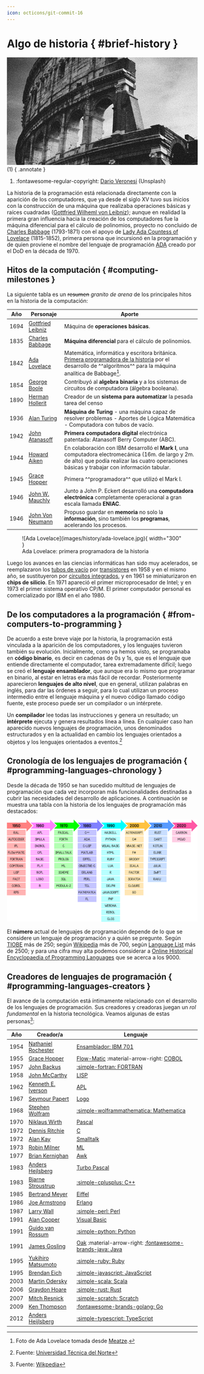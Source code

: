 ```yaml
---
icon: octicons/git-commit-16
---
```


# Algo de historia { #brief-history }

![Coliseo](images/history/coliseum.jpg)
(1)
{ .annotate }

1. :fontawesome-regular-copyright: [Dario Veronesi](https://unsplash.com/es/@dariovero_) (Unsplash)

La historia de la programación está relacionada directamente con la aparición de los computadores, que ya desde el siglo XV tuvo sus inicios con la construcción de una máquina que realizaba operaciones básicas y raíces cuadradas ([Gottfried Wilheml von Leibniz](https://es.wikipedia.org/wiki/Gottfried_Leibniz)); aunque en realidad la primera gran influencia hacia la creación de los computadores fue la máquina diferencial para el cálculo de polinomios, proyecto no concluido de [Charles Babbage](https://es.wikipedia.org/wiki/Charles_Babbage) (1793-1871) con el apoyo de [Lady Ada Countess of Lovelace](https://es.wikipedia.org/wiki/Ada_Lovelace) (1815-1852), primera persona que incursionó en la programación y de quien proviene el nombre del lenguaje de programación [ADA](<https://es.wikipedia.org/wiki/Ada_(lenguaje_de_programaci%C3%B3n)>) creado por el DoD en la década de 1970.

## Hitos de la computación { #computing-milestones }

La siguiente tabla es un ~~resumen~~ _granito de arena_ de los principales hitos en la historia de la computación:

| Año  | Personaje                                                             | Aporte                                                                                                                                                                                                                                                                                                                        |
| ---- | --------------------------------------------------------------------- | ----------------------------------------------------------------------------------------------------------------------------------------------------------------------------------------------------------------------------------------------------------------------------------------------------------------------------- |
| 1694 | [Gottfried Leibniz](https://es.wikipedia.org/wiki/Gottfried_Leibniz)  | Máquina de **operaciones básicas**.                                                                                                                                                                                                                                                                                           |
| 1835 | [Charles Babbage](https://es.wikipedia.org/wiki/Charles_Babbage)      | **Máquina diferencial** para el cálculo de polinomios.                                                                                                                                                                                                                                                                        |
| 1842 | [Ada Lovelace](https://es.wikipedia.org/wiki/Ada_Lovelace)            | Matemática, informática y escritora británica. [Primera programadora de la historia](https://www.xataka.com/historia-tecnologica/asi-fue-como-ada-lovelace-ayudo-a-crear-informatica-cuando-nadie-vio-potencial-real-que-tenia-maquina-babbage) por el desarrollo de ^^algoritmos^^ para la máquina analítica de Babbage[^1]. |
| 1854 | [George Boole](https://es.wikipedia.org/wiki/George_Boole)            | Contribuyó al **algebra binaria** y a los sistemas de circuitos de computadora (álgebra booleana).                                                                                                                                                                                                                            |
| 1890 | [Herman Hollerit](https://es.wikipedia.org/wiki/Herman_Hollerith)     | Creador de un **sistema para automatizar** la pesada tarea del censo                                                                                                                                                                                                                                                          |
| 1936 | [Alan Turing](https://es.wikipedia.org/wiki/Alan_Turing)              | **Máquina de Turing** - una máquina capaz de resolver problemas - Aportes de Lógica Matemática - Computadora con tubos de vacío.                                                                                                                                                                                              |
| 1942 | [John Atanasoff](https://es.wikipedia.org/wiki/John_Atanasoff)        | **Primera computadora digital** electrónica patentada: Atanasoff Berry Computer (ABC).                                                                                                                                                                                                                                        |
| 1944 | [Howard Aiken](https://es.wikipedia.org/wiki/Howard_H._Aiken)         | En colaboración con IBM desarrolló el **Mark I**, una computadora electromecánica (16m. de largo y 2m. de alto) que podía realizar las cuatro operaciones básicas y trabajar con información tabular.                                                                                                                         |
| 1945 | [Grace Hopper](https://es.wikipedia.org/wiki/Grace_Murray_Hopper)     | Primera ^^programadora^^ que utilizó el Mark I.                                                                                                                                                                                                                                                                               |
| 1946 | [John W. Mauchly](https://es.wikipedia.org/wiki/John_William_Mauchly) | Junto a John P. Eckert desarrolló una **computadora electrónica** completamente operacional a gran escala llamada **ENIAC**.                                                                                                                                                                                                  |
| 1946 | [John Von Neumann](https://es.wikipedia.org/wiki/John_von_Neumann)    | Propuso guardar en **memoria** no solo la **información**, sino también los **programas**, acelerando los procesos.                                                                                                                                                                                                           |

<figure markdown="span">
  ![Ada Lovelace](images/history/ada-lovelace.jpg){ width="300" }
  <figcaption>Ada Lovelace: primera programadora de la historia</figcaption>
</figure>

Luego los avances en las ciencias informáticas han sido muy acelerados, se reemplazaron los [tubos de vacío](https://es.wikipedia.org/wiki/Computadora_de_tubos_de_vac%C3%ADo) por [transistores](https://es.wikipedia.org/wiki/Transistor) en 1958 y en el mismo año, se sustituyeron por [circuitos integrados](https://es.wikipedia.org/wiki/Circuito_integrado), y en 1961 se miniaturizaron en **chips de silicio**. En 1971 apareció el primer microprocesador de Intel; y en 1973 el primer sistema operativo CP/M. El primer computador personal es comercializado por IBM en el año 1980.

## De los computadores a la programación { #from-computers-to-programming }

De acuerdo a este breve viaje por la historia, la programación está vinculada a la aparición de los computadores, y los lenguajes tuvieron también su evolución. Inicialmente, como ya hemos visto, se programaba en **código binario**, es decir en cadenas de 0s y 1s, que es el lenguaje que entiende directamente el computador, tarea extremadamente difícil; luego se creó el **lenguaje ensamblador**, que aunque era lo mismo que programar en binario, al estar en letras era más fácil de recordar. Posteriormente aparecieron **lenguajes de alto nivel**, que en general, utilizan palabras en inglés, para dar las órdenes a seguir, para lo cual utilizan un proceso intermedio entre el lenguaje máquina y el nuevo código llamado código fuente, este proceso puede ser un compilador o un intérprete.

Un **compilador** lee todas las instrucciones y genera un resultado; un **intérprete** ejecuta y genera resultados línea a línea. En cualquier caso han aparecido nuevos lenguajes de programación, unos denominados estructurados y en la actualidad en cambio los lenguajes orientados a objetos y los lenguajes orientados a eventos.[^2]

## Cronología de los lenguajes de programación { #programming-languages-chronology }

Desde la década de 1950 se han sucedido multitud de lenguajes de programación que cada vez incorporan más funcionalidades destinadas a cubrir las necesidades del desarrollo de aplicaciones. A continuación se muestra una tabla con la historia de los lenguajes de programación más destacados:

![Cronología lenguajes de programación](images/history/proglangs.svg)

El **número** actual de lenguajes de programación depende de lo que se considere un lenguaje de programación y a quién se pregunte. Según [TIOBE](https://www.tiobe.com/tiobe-index/programming-languages-definition/#instances) más de 250; según [Wikipedia](https://en.wikipedia.org/wiki/List_of_programming_languages) más de 700, según [Language List](http://www.info.univ-angers.fr/~gh/hilapr/langlist/langlist.htm) más de 2500; y para una cifra muy alta podemos considerar a [Online Historical Encyclopaedia of Programming Languages](http://hopl.info/) que se acerca a los 9000.

## Creadores de lenguajes de programación { #programming-languages-creators }

El avance de la computación está íntimamente relacionado con el desarrollo de los lenguajes de programación. Sus creadores y creadoras juegan un _rol fundamental_ en la historia tecnológica. Veamos algunas de estas personas[^3]:

| Año  | Creador/a                                                                                       | Lenguaje                                                                                                                                                    |
| ---- | ----------------------------------------------------------------------------------------------- | ----------------------------------------------------------------------------------------------------------------------------------------------------------- |
| 1954 | [Nathaniel Rochester](<https://en.wikipedia.org/wiki/Nathaniel_Rochester_(computer_scientist)>) | [Ensamblador: IBM 701](https://bitsavers.org/pdf/ibm/701/Buchholz_IBM_701_System_Design_Oct53.pdf)                                                          |
| 1955 | [Grace Hopper](https://es.wikipedia.org/wiki/Grace_Murray_Hopper)                               | [Flow-Matic](https://en.wikipedia.org/wiki/FLOW-MATIC) :material-arrow-right: [COBOL](https://www.ibm.com/docs/es/i/7.5?topic=cobol-ile-language-reference) |
| 1957 | [John Backus](https://es.wikipedia.org/wiki/John_Backus)                                        | [:simple-fortran: FORTRAN](https://fortran-lang.org/)                                                                                                       |
| 1958 | [John McCarthy](https://es.wikipedia.org/wiki/John_McCarthy)                                    | [LISP](https://lisp-lang.org/)                                                                                                                              |
| 1962 | [Kenneth E. Iverson](https://es.wikipedia.org/wiki/Kenneth_Iverson)                             | [APL](https://tryapl.org/)                                                                                                                                  |
| 1967 | [Seymour Papert](https://es.wikipedia.org/wiki/Seymour_Papert)                                  | [Logo](https://el.media.mit.edu/logo-foundation/what_is_logo/logo_programming.html)                                                                         |
| 1968 | [Stephen Wolfram](https://es.wikipedia.org/wiki/Stephen_Wolfram)                                | [:simple-wolframmathematica: Mathematica](https://www.wolfram.com/mathematica/)                                                                             |
| 1970 | [Niklaus Wirth](https://es.wikipedia.org/wiki/Niklaus_Wirth)                                    | [Pascal](https://www.freepascal.org/)                                                                                                                       |
| 1972 | [Dennis Ritchie](https://es.wikipedia.org/wiki/Dennis_Ritchie)                                  | [C](https://learn.microsoft.com/es-es/cpp/c-language/c-language-reference?view=msvc-170)                                                                    |
| 1972 | [Alan Kay](https://es.wikipedia.org/wiki/Alan_Kay)                                              | [Smalltalk](https://squeak.org/)                                                                                                                            |
| 1973 | [Robin Milner](https://es.wikipedia.org/wiki/Robin_Milner)                                      | [ML](http://www.faqs.org/faqs/meta-lang-faq/)                                                                                                               |
| 1977 | [Brian Kernighan](https://es.wikipedia.org/wiki/Brian_Kernighan)                                | [Awk](http://www.awklang.org/)                                                                                                                              |
| 1983 | [Anders Hejlsberg](https://es.wikipedia.org/wiki/Anders_Hejlsberg)                              | [Turbo Pascal](https://turbopascal.org/)                                                                                                                    |
| 1983 | [Bjarne Stroustrup](https://es.wikipedia.org/wiki/Bjarne_Stroustrup)                            | [:simple-cplusplus: C++](https://cpp-lang.net/)                                                                                                             |
| 1985 | [Bertrand Meyer](https://es.wikipedia.org/wiki/Bertrand_Meyer)                                  | [Eiffel](https://www.eiffel.org/)                                                                                                                           |
| 1986 | [Joe Armstrong](https://es.wikipedia.org/wiki/Joe_Armstrong)                                    | [Erlang](https://www.erlang.org/)                                                                                                                           |
| 1987 | [Larry Wall](https://es.wikipedia.org/wiki/Larry_Wall)                                          | [:simple-perl: Perl](https://www.perl.org/)                                                                                                                 |
| 1991 | [Alan Cooper](https://es.wikipedia.org/wiki/Alan_Cooper)                                        | [Visual Basic](https://learn.microsoft.com/es-es/dotnet/visual-basic/)                                                                                      |
| 1991 | [Guido van Rossum](https://es.wikipedia.org/wiki/Guido_van_Rossum)                              | [:simple-python: Python](https://python.org)                                                                                                                |
| 1991 | [James Gosling](https://es.wikipedia.org/wiki/James_Gosling)                                    | [Oak](https://oaklang.org/) :material-arrow-right: [:fontawesome-brands-java: Java](https://docs.oracle.com/javase/8/)                                      |
| 1995 | [Yukihiro Matsumoto](https://es.wikipedia.org/wiki/Yukihiro_Matsumoto)                          | [:simple-ruby: Ruby](https://www.ruby-lang.org/es/)                                                                                                         |
| 1995 | [Brendan Eich](https://es.wikipedia.org/wiki/Brendan_Eich)                                      | [:simple-javascript: JavaScript](https://developer.mozilla.org/es/docs/Web/JavaScript)                                                                      |
| 2003 | [Martin Odersky](https://en.wikipedia.org/wiki/Martin_Odersky)                                  | [:simple-scala: Scala](https://www.scala-lang.org/)                                                                                                         |
| 2006 | [Graydon Hoare](http://www.ctkf.org/index-140.html)                                             | [:simple-rust: Rust](https://www.rust-lang.org/)                                                                                                            |
| 2007 | [Mitch Resnick](https://es.wikipedia.org/wiki/Mitchel_Resnick)                                  | [:simple-scratch: Scratch](https://scratch.mit.edu/)                                                                                                        |
| 2009 | [Ken Thompson](https://es.wikipedia.org/wiki/Ken_Thompson)                                      | [:fontawesome-brands-golang: Go](https://go.dev/)                                                                                                           |
| 2012 | [Anders Heijlsberg](https://es.wikipedia.org/wiki/Anders_Hejlsberg)                             | [:simple-typescript: TypeScript](https://www.typescriptlang.org/)                                                                                           |

[^1]: Foto de Ada Lovelace tomada desde [Meatze](https://www.meatze.eus/blog-igualdad/la-primera-programadora-pertenece-al-siglo-xix-ada-lovelace/).
[^2]: Fuente: [Universidad Técnica del Norte](http://www.utn.edu.ec/reduca/programacion/fundamentos/un_poco_de_historia.html)
[^3]: Fuente: [Wikpedia](https://es.wikipedia.org/wiki/Historia_de_los_lenguajes_de_programaci%C3%B3n)
